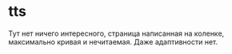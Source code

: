 # tts
Тут нет ничего интересного, страница написанная на коленке, максимально кривая и нечитаемая. Даже адаптивности нет.
